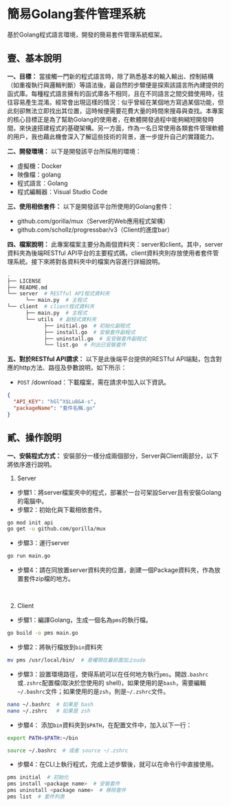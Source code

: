 # 簡易Golang套件管理系統

基於Golang程式語言環境，開發的簡易套件管理系統框架。

## 壹、基本說明
**一、目標：**
當接觸一門新的程式語言時，除了熟悉基本的輸入輸出、控制結構（如重複執行與邏輯判斷）等語法後，最自然的步驟便是探索該語言所內建提供的函式庫。每種程式語言擁有的函式庫各不相同，且在不同語言之間交錯使用時，往往容易產生混淆。經常會出現這樣的情況：似乎曾經在某個地方寫過某個功能，但此刻卻無法立即找出其位置，這時候便需要花費大量的時間來搜尋與查找。本專案的核心目標正是為了幫助Golang的使用者，在軟體開發過程中能夠縮短開發時間，來快速搭建程式的基礎架構。另一方面，作為一名日常使用各類套件管理軟體的用戶，我也藉此機會深入了解這些技術的背景，進一步提升自己的實踐能力。

**二、開發環境：**
以下是開發該平台所採用的環境：
* 虛擬機：Docker
* 映像檔：golang
* 程式語言：Golang
* 程式編輯器：Visual Studio Code

**三、使用相依套件：**
以下是開發該平台所使用的Golang套件：
* github.com/gorilla/mux（Server的Web應用程式架構）
* github.com/schollz/progressbar/v3（Client的進度bar）

**四、檔案說明：** 
此專案檔案主要分為兩個資料夾：server和client。其中，server資料夾為後端RESTful API平台的主要程式碼，client資料夾則存放使用者套件管理系統。接下來將對各資料夾中的檔案內容進行詳細說明。
```bash
.
├── LICENSE
├── README.md
└── server  # RESTful API程式資料夾
      └── main.py  # 主程式
└── client  # client程式資料夾
      ├── main.py  # 主程式
      └── utils  # 副程式資料夾
            ├── initial.go  # 初始化副程式
            ├── install.go  # 安裝套件副程式
            ├── uninstall.go  # 反安裝套件副程式
            └── list.go  # 列出已安裝套件
```

**五、對於RESTful API請求：** 
以下是此後端平台提供的RESTful API端點，包含對應的http方法、路徑及參數說明，如下所示：
* `POST` /download：下載檔案，需在請求中加入以下資訊。
```json
{
  "API_KEY": "hGl^X$Lu8&4-s",
  "packageName": "套件名稱.go"
}
```

## 貳、操作說明
**一、安裝程式方式：** 
安裝部分一樣分成兩個部分，Server與Client兩部分，以下將依序進行說明。

1. Server
- 步驟1：將server檔案夾中的程式，部署於一台可架設Server且有安裝Golang的電腦中。
- 步驟2：初始化與下載相依套件。
```bash
go mod init api
go get -u github.com/gorilla/mux
```
- 步驟3：運行server
```bash
go run main.go
```
- 步驟4：請在同放置server資料夾的位置，創建一個Package資料夾，作為放置套件zip檔的地方。
<br>

2. Client
- 步驟1：編譯Golang，生成一個名為`pms`的執行檔。
```bash
go build -o pms main.go
```
- 步驟2：將執行檔放到`bin`資料夾
```bash
mv pms /usr/local/bin/  # 是權限在最前面加上sudo
```
- 步驟3：設置環境路徑，使得系統可以在任何地方執行`pms`。開啟`.bashrc`或`.zshrc`配置檔(取決於您使用的 shell)，如果使用的是`bash`，需要編輯`~/.bashrc`文件；如果使用的是`zsh`，則是`~/.zshrc`文件。
```bash
nano ~/.bashrc  # 如果是 bash
nano ~/.zshrc   # 如果是 zsh
```
- 步驟4：
添加`bin`資料夾到`$PATH`，在配置文件中，加入以下一行：
```bash
export PATH=$PATH:~/bin
```
```bash
source ~/.bashrc  # 或者 source ~/.zshrc
```
- 步驟4：在CLI上執行程式，完成上述步驟後，就可以在命令行中直接使用。
```bash
pms initial  # 初始化
pms install <package name>  # 安裝套件
pms uninstall <package name>  # 移除套件
pms list  # 套件列表
```

